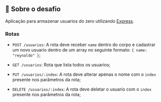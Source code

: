 ## :rocket: Sobre o desafio

Aplicação para armazenar usuarios do zero utilizando [Express](https://expressjs.com/pt-br/).

### Rotas

- `POST /usuarios`: A rota deve receber `name` dentro do corpo e cadastrar um novo usuario dentro de um array no seguinte formato: `{ name: "reynaldo" }`; 

- `GET /usuarios`: Rota que lista todos os usuarios;

- `PUT /usuarios/:index`: A rota deve alterar apenas o nome com o `index` presente nos parâmetros da rota;

- `DELETE /usuarios/:index`: A rota deve deletar o usuario com o `index` presente nos parâmetros da rota;